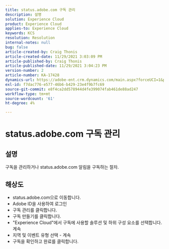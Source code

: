 ```yaml
---
title: status.adobe.com 구독 관리
description: 설명
solution: Experience Cloud
product: Experience Cloud
applies-to: Experience Cloud
keywords: KCS
resolution: Resolution
internal-notes: null
bug: false
article-created-by: Craig Thonis
article-created-date: 11/29/2021 3:03:09 PM
article-published-by: Craig Thonis
article-published-date: 11/29/2021 3:04:23 PM
version-number: 2
article-number: KA-17428
dynamics-url: https://adobe-ent.crm.dynamics.com/main.aspx?forceUCI=1&pagetype=entityrecord&etn=knowledgearticle&id=67a8f273-2551-ec11-8c62-00224804ee0d
exl-id: f7dac776-e577-46b6-b429-23e4f9b7fc69
source-git-commit: e8f4ca2dd578944d4fe399074fab461de88ad247
workflow-type: tm+mt
source-wordcount: '61'
ht-degree: 4%

---
```


# status.adobe.com 구독 관리

## 설명


구독을 관리하거나 status.adobe.com 알림을 구독하는 절차.


## 해상도


- status.adobe.com으로 이동합니다.
- Adobe ID을 사용하여 로그인
- 구독 관리를 클릭합니다.
- 구독 만들기를 클릭합니다.
- &quot;Experience Cloud&quot;에서 구독에 사용할 솔루션 및 하위 구성 요소를 선택합니다. 계속
- 지역 및 이벤트 유형 선택 - 계속
- 구독을 확인하고 완료를 클릭합니다.
